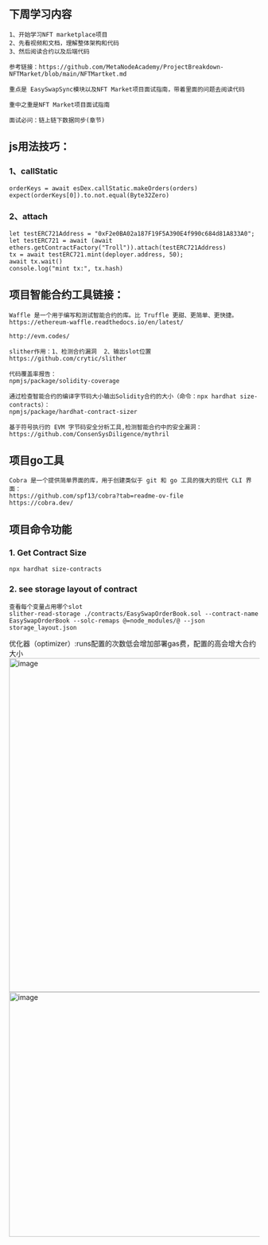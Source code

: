 ## 下周学习内容

    1、开始学习NFT marketplace项目
    2、先看视频和文档，理解整体架构和代码
    3、然后阅读合约以及后端代码
    
    参考链接：https://github.com/MetaNodeAcademy/ProjectBreakdown-NFTMarket/blob/main/NFTMartket.md
    
    重点是 EasySwapSync模块以及NFT Market项目面试指南，带着里面的问题去阅读代码
    
    重中之重是NFT Market项目面试指南
    
    面试必问：链上链下数据同步(章节)



## js用法技巧：
### 1、callStatic
    orderKeys = await esDex.callStatic.makeOrders(orders)
    expect(orderKeys[0]).to.not.equal(Byte32Zero)

### 2、attach
    let testERC721Address = "0xF2e0BA02a187F19F5A390E4f990c684d81A833A0";
    let testERC721 = await (await ethers.getContractFactory("Troll")).attach(testERC721Address)
    tx = await testERC721.mint(deployer.address, 50);
    await tx.wait()
    console.log("mint tx:", tx.hash)

## 项目智能合约工具链接：

    Waffle 是一个用于编写和测试智能合约的库。比 Truffle 更甜、更简单、更快捷。
    https://ethereum-waffle.readthedocs.io/en/latest/
	
    http://evm.codes/
	
	slither作用：1、检测合约漏洞  2、输出slot位置
	https://github.com/crytic/slither

    代码覆盖率报告：
    npmjs/package/solidity-coverage

    通过检查智能合约的编译字节码大小输出Solidity合约的大小（命令：npx hardhat size-contracts）：
	npmjs/package/hardhat-contract-sizer

    基于符号执行的 EVM 字节码安全分析工具,检测智能合约中的安全漏洞：
	https://github.com/ConsenSysDiligence/mythril
	

## 项目go工具
     
	Cobra 是一个提供简单界面的库，用于创建类似于 git 和 go 工具的强大的现代 CLI 界面：
    https://github.com/spf13/cobra?tab=readme-ov-file
    https://cobra.dev/
    

## 项目命令功能
### 1. Get Contract Size
    npx hardhat size-contracts


### 2. see storage layout of contract
    查看每个变量占用哪个slot
    slither-read-storage ./contracts/EasySwapOrderBook.sol --contract-name EasySwapOrderBook --solc-remaps @=node_modules/@ --json storage_layout.json



优化器（optimizer）:runs配置的次数低会增加部署gas费，配置的高会增大合约大小
<img width="700" height="671" alt="image" src="https://github.com/user-attachments/assets/651562e3-f587-4b67-9b51-1505a7827117" />
<img width="730" height="492" alt="image" src="https://github.com/user-attachments/assets/2a5198bf-819e-4344-b2f9-d60534d49056" />

